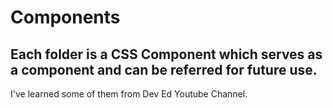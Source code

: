 # Components 

## Each folder is a CSS Component which serves as a component and can be referred for future use.

I've learned some of them from Dev Ed Youtube Channel.